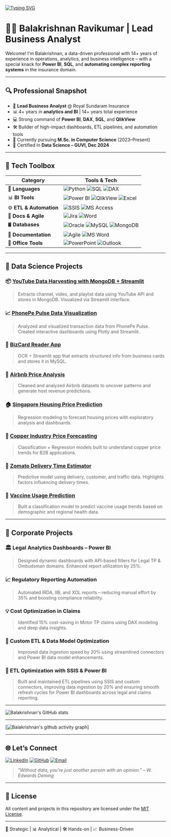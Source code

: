 
[![Typing SVG](https://readme-typing-svg.demolab.com?font=Fira+Code&pause=50&width=435&lines=Hi!!!!;Welcome+to+My+Profile)](https://git.io/typing-svg)

# 👨‍💼 Balakrishnan Ravikumar | Lead Business Analyst





Welcome! I'm Balakrishnan, a data-driven professional with 14+ years of experience in operations, analytics, and business intelligence – with a special knack for **Power BI**, **SQL**, and **automating complex reporting systems** in the insurance domain.

---

## 🔍 Professional Snapshot

- 🎯 **Lead Business Analyst** @ Royal Sundaram Insurance
- 📊 4+ years in **analytics and BI** | 14+ years total experience
- 💻 Strong command of **Power BI**, **DAX**, **SQL**, and **QlikView**
- 🛠️ Builder of high-impact dashboards, ETL pipelines, and automation tools
- 🧠 Currently pursuing **M.Sc. in Computer Science** (2023–Present)
- 🧪 Certified in **Data Science – GUVI, Dec 2024**

---

## 🧠 Tech Toolbox

| Category         | Tools & Tech |
|------------------|-------------|
| 🐍 **Languages**     | ![Python](https://img.shields.io/badge/Python-3776AB?style=flat&logo=python&logoColor=white) ![SQL](https://img.shields.io/badge/SQL-336791?style=flat&logo=postgresql&logoColor=white) ![DAX](https://img.shields.io/badge/DAX-FFE500?style=flat&logo=powerbi&logoColor=black) |
| 📊 **BI Tools**      | ![Power BI](https://img.shields.io/badge/Power%20BI-F2C811?style=flat&logo=powerbi&logoColor=black) ![QlikView](https://img.shields.io/badge/QlikView-009845?style=flat&logo=qlik&logoColor=white) ![Excel](https://img.shields.io/badge/Excel-217346?style=flat&logo=microsoft-excel&logoColor=white) |
| ⚙️ **ETL & Automation** | ![SSIS](https://img.shields.io/badge/SSIS-0078D4?style=flat&logo=microsoft-sql-server&logoColor=white) ![MS Access](https://img.shields.io/badge/MS--Access-A4373A?style=flat&logo=microsoft-access&logoColor=white) |
| 🧾 **Docs & Agile**   | ![Jira](https://img.shields.io/badge/Jira-0052CC?style=flat&logo=jira&logoColor=white) ![Word](https://img.shields.io/badge/Word-2B579A?style=flat&logo=microsoft-word&logoColor=white) |
| 🛢️ **Databases**     | ![Oracle](https://img.shields.io/badge/Oracle-F80000?style=flat&logo=oracle&logoColor=white) ![MySQL](https://img.shields.io/badge/MySQL-4479A1?style=flat&logo=mysql&logoColor=white) ![MongoDB](https://img.shields.io/badge/MongoDB-47A248?style=flat&logo=mongodb&logoColor=white) |
| 📄 **Documentation** | ![Agile](https://img.shields.io/badge/Agile-0052CC?style=flat&logo=jira&logoColor=white) ![MS Word](https://img.shields.io/badge/MS--Word-2B579A?style=flat&logo=microsoft-word&logoColor=white) |
| 💼 **Office Tools**  | ![PowerPoint](https://img.shields.io/badge/PowerPoint-B7472A?style=flat&logo=microsoft-powerpoint&logoColor=white) ![Outlook](https://img.shields.io/badge/Outlook-0078D4?style=flat&logo=microsoft-outlook&logoColor=white) |

---

## 📂 Data Science Projects

### 📦 [YouTube Data Harvesting with MongoDB + Streamlit](https://github.com/BalaKrishnanCodeSpace/YouTube_Data_Harvesting.git)
> Extracts channel, video, and playlist data using YouTube API and stores in MongoDB. Visualized via Streamlit interface.

### 📈 [PhonePe Pulse Data Visualization](https://github.com/BalaKrishnanCodeSpace/Phonepe_Pulse_Data_Extraction_-_Visualization.git)
> Analyzed and visualized transaction data from PhonePe Pulse. Created interactive dashboards using Plotly and Streamlit.

### 📇 [BizCard Reader App](https://github.com/BalaKrishnanCodeSpace/BizCardX-Extracting-Business-Card-Data-with-OCR.git)
> OCR + Streamlit app that extracts structured info from business cards and stores it in MySQL.

### 🏡 [Airbnb Price Analysis](https://github.com/BalaKrishnanCodeSpace/Airbnb_Analysis.git)
> Cleaned and analyzed Airbnb datasets to uncover patterns and generate host revenue predictions.

### 🏠 [Singapore Housing Price Prediction](https://github.com/BalaKrishnanCodeSpace/Singapore-Resale-Flat-Prices-Predicting.git)
> Regression modeling to forecast housing prices with exploratory analysis and dashboards.

### 🔩 [Copper Industry Price Forecasting](https://github.com/BalaKrishnanCodeSpace/Industrial-Copper-Modeling.git)
> Classification + Regression models built to understand copper price trends for B2B applications.

### 🛵 [Zomato Delivery Time Estimator](https://github.com/BalaKrishnanCodeSpace/Vaccine_Usage_Prediction-And-Zomato_Data_Analysis_And_Visualization.git)
> Predictive model using delivery, customer, and traffic data. Highlights factors influencing delivery times.

### 🛵 [Vaccine Usage Prediction](https://github.com/BalaKrishnanCodeSpace/Vaccine_Usage_Prediction-And-Zomato_Data_Analysis_And_Visualization.git)
> Built a classification model to predict vaccine usage trends based on demographic and regional health data.


---

## 🧩 Corporate Projects

### 🏛️ Legal Analytics Dashboards – Power BI
> Designed dynamic dashboards with API-based filters for Legal TP & Ombudsman domains. Enhanced report utilization by 25%.

### 📈 Regulatory Reporting Automation
> Automated IRDA, IIB, and XOL reports – reducing manual effort by 35% and boosting compliance reliability.

### 💡 Cost Optimization in Claims
> Identified 15% cost-saving in Motor TP claims using DAX modeling and deep data insights.

### 🧪 Custom ETL & Data Model Optimization
> Improved data ingestion speed by 20% using streamlined connectors and Power BI data model enhancements.

### 🔄 ETL Optimization with SSIS & Power BI
> Built and maintained ETL pipelines using SSIS and custom connectors, improving data ingestion by 20% and ensuring smooth refresh cycles for Power BI dashboards across legal and claims reporting.

---

![Balakrishnan's GitHub stats](https://github-readme-stats.vercel.app/api?username=BalakrishnanCodeSpace&theme=dark&show_icons=true&&hide=issues,contribs)

---

[![Balakrishnan's github activity graph](https://github-readme-activity-graph.vercel.app/graph?username=BalakrishnanCodeSpace&bg_color=000000&color=ffffff&line=51f565&point=ffffff&area=true&hide_border=true)]

---

## 🌐 Let’s Connect

[![LinkedIn](https://img.shields.io/badge/LinkedIn-%230077B5.svg?style=flat&logo=linkedin&logoColor=white)](https://linkedin.com/in/balakrishnan-ravikumar-8790732b6)
[![GitHub](https://img.shields.io/badge/GitHub-%23121011.svg?style=flat&logo=github&logoColor=white)]([https://github.com/BalaKrishnanIronman](https://github.com/BalaKrishnanCodeSpace))
[![Email](https://img.shields.io/badge/Email-D14836?style=flat&logo=gmail&logoColor=white)](mailto:alab2252@gmail.com)


> *"Without data, you're just another person with an opinion." – W. Edwards Deming*

---

## 📜 License

All content and projects in this repository are licensed under the [MIT License](LICENSE).

---

🧠 Strategic | 📊 Analytical | 🛠 Hands-on | 📈 Business-Driven

